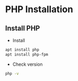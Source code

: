 # PHP Installation

## Install PHP
- Install
``` zsh
apt install php
apt install php-fpm
```

- Check version
``` zsh
php -v
```
